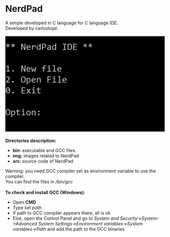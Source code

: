 # NerdPad
A simple developed in C language for C language IDE. <br>
Developed by carlostojal.<br><br>
<img src="https://raw.githubusercontent.com/carlostojal/NerdPad/master/images/interface.PNG" alt="NerdPad Logo" /><br><br>
<b>Directories description:</b>
<ul>
  <li><b>bin: </b>executable and GCC files.</li>
  <li><b>img: </b>images related to NerdPad</li>
  <li><b>src: </b>source code of NerdPad</li>
 </ul>
Warning: you need GCC compiler set as environment variable to use the compiler.<br>
You can find the files in <i>/bin/gcc</i><br><br>
<b>To check and install GCC (Windows):</b><br>
<ul>
  <li>Open <b>CMD</b></li>
  <li>Type <i>set path</i></li>
  <li>If path to GCC compiler appears there, all is ok</li>
  <li>Else, open the Control Panel and go to <i>System and Security->System->Advanced System Settings->Environment variables->System variables->Path</i> and add the path to the GCC binaries
